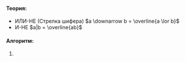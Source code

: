 #### Теория:
- ИЛИ-НЕ (Стрелка шифера) $a \downarrow b = \overline{a \lor b}$
- И-НЕ $a|b = \overline{ab}$
#### Алгоритм:
1. 